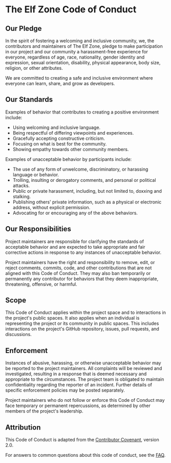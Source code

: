 # The Elf Zone Code of Conduct

## Our Pledge

In the spirit of fostering a welcoming and inclusive community, we, the contributors and maintainers of The Elf Zone, pledge to make participation in our project and our community a harassment-free experience for everyone, regardless of age, race, nationality, gender identity and expression, sexual orientation, disability, physical appearance, body size, religion, or other attributes.

We are committed to creating a safe and inclusive environment where everyone can learn, share, and grow as developers.

## Our Standards

Examples of behavior that contributes to creating a positive environment include:

- Using welcoming and inclusive language.
- Being respectful of differing viewpoints and experiences.
- Gracefully accepting constructive criticism.
- Focusing on what is best for the community.
- Showing empathy towards other community members.

Examples of unacceptable behavior by participants include:

- The use of any form of unwelcome, discriminatory, or harassing language or behavior.
- Trolling, insulting or derogatory comments, and personal or political attacks.
- Public or private harassment, including, but not limited to, doxxing and stalking.
- Publishing others' private information, such as a physical or electronic address, without explicit permission.
- Advocating for or encouraging any of the above behaviors.

## Our Responsibilities

Project maintainers are responsible for clarifying the standards of acceptable behavior and are expected to take appropriate and fair corrective actions in response to any instances of unacceptable behavior.

Project maintainers have the right and responsibility to remove, edit, or reject comments, commits, code, and other contributions that are not aligned with this Code of Conduct. They may also ban temporarily or permanently any contributor for behaviors that they deem inappropriate, threatening, offensive, or harmful.

## Scope

This Code of Conduct applies within the project space and to interactions in the project's public spaces. It also applies when an individual is representing the project or its community in public spaces. This includes interactions on the project's GitHub repository, issues, pull requests, and discussions.

## Enforcement

Instances of abusive, harassing, or otherwise unacceptable behavior may be reported to the project maintainers. All complaints will be reviewed and investigated, resulting in a response that is deemed necessary and appropriate to the circumstances. The project team is obligated to maintain confidentiality regarding the reporter of an incident. Further details of specific enforcement policies may be posted separately.

Project maintainers who do not follow or enforce this Code of Conduct may face temporary or permanent repercussions, as determined by other members of the project's leadership.

## Attribution

This Code of Conduct is adapted from the [Contributor Covenant](https://www.contributor-covenant.org/version/2/0/code_of_conduct.html), version 2.0.

For answers to common questions about this code of conduct, see the [FAQ](https://www.contributor-covenant.org/faq).
